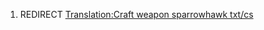 1.  REDIRECT [Translation:Craft weapon sparrowhawk
    txt/cs](Translation:Craft_weapon_sparrowhawk_txt/cs "wikilink")